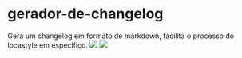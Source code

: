 # gerador-de-changelog
Gera um changelog em formato de markdown, facilita o processo do locastyle em especifico.
![](http://s7.postimg.org/nezw6v617/Screen_Shot_2015_02_13_at_20_49_01.png)
![](http://s18.postimg.org/e3brp7355/Screen_Shot_2015_02_13_at_20_48_54.png)
